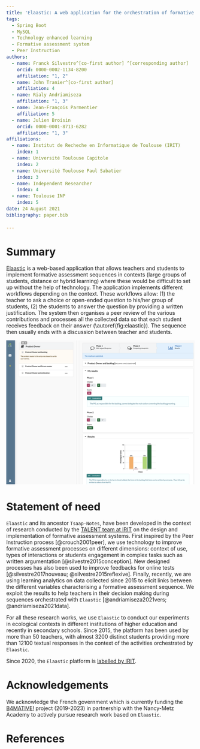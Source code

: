 ```yaml
---
title: 'Elaastic: A web application for the orchestration of formative assessment sequences'
tags:
  - Spring Boot
  - MySQL
  - Technology enhanced learning
  - Formative assessment system
  - Peer Instruction
authors:
  - name: Franck Silvestre^[co-first author] ^[corresponding author]
    orcid: 0000-0002-1134-8200
    affiliation: "1, 2" 
  - name: John Tranier^[co-first author]
    affiliation: 4
  - name: Rialy Andriamiseza
    affiliation: "1, 3"
  - name: Jean-François Parmentier
    affiliation: 5
  - name: Julien Broisin
    orcid: 0000-0001-8713-6282
    affiliation: "1, 3"
affiliations:
  - name: Institut de Recheche en Informatique de Toulouse (IRIT)
    index: 1
  - name: Université Toulouse Capitole
    index: 2
  - name: Université Toulouse Paul Sabatier
    index: 3
  - name: Independent Researcher
    index: 4
  - name: Toulouse INP
    index: 5
date: 24 August 2021
bibliography: paper.bib

---
```


# Summary

[Elaastic](https://www.irit.fr/elaastic/) is a web-based application that allows teachers and students to implement formative assessment sequences in 
contexts (large groups of students, distance or hybrid learning) where these would be difficult to set up  without the 
help of technology.
The application implements different workflows depending on the context. These workflows allow: (1) the teacher to ask a
choice or open-ended question to his/her group of students, (2) the students to answer the question by providing a 
written justification. The system then organises a peer review of the various contributions and processes all the collected data 
so that each student receives feedback on their answer (\autoref{fig:elaastic}). The sequence then usually ends with a discussion between teacher 
and students.  

![Elaastic - Interface presenting feedback to a student at the end of a sequence.\label{fig:elaastic}](elaastic.png)

# Statement of need

`Elaastic` and its ancestor `Tsaap-Notes`, have been developed in the context of research conducted by the 
[TALENT team at IRIT](https://www.irit.fr/en/departement/dep-interaction-collective-intelligence/talent-team/) on the 
design and implementation of formative assessment systems. First inspired by the Peer Instruction process [@crouch2001peer], 
we use technology to improve formative assessment processes on different dimensions: context of use, 
types of interactions or students engagement in complex tasks such as written argumentation [@silvestre2015conception]. New designed processes has also been used to 
improve feedbacks for online tests [@silvestre2017nouveau; @silvestre2015reflexive]. 
Finally, recently, we are using learning analytics on data collected since 2015 to elicit links between the different 
variables characterising a formative assessment sequence. We exploit the results to help teachers in their decision 
making during sequences orchestrated with `Elaastic` [@andriamiseza2021vers; @andriamiseza2021data].

For all these research works, we use `Elaastic` to conduct our experiments in ecological contexts in different 
institutions of higher education and recently in secondary schools. Since 2015, the platform has been used by more than 
50 teachers, with almost 3200 distinct students providing more than 12100 textual responses in the context of the 
activities orchestrated by `Elaastic`.

Since 2020, the `Elaastic` platform is [labelled by IRIT](https://www.irit.fr/en/plateformes/elaastic-platform/).  

# Acknowledgements

We acknowledge the French government which is currently funding the [B4MATIVE!](https://www.irit.fr/b4mative/) project (2019-2023)
in partnership with the Nancy-Metz Academy to actively pursue research work based on `Elaastic`.

# References
